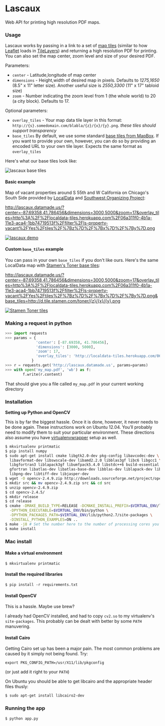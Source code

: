 # Lascaux

Web API for printing high resolution PDF maps.

### Usage
Lascaux works by passing in a link to a set of [map tiles](https://www.mapbox.com/foundations/how-web-maps-work/) (similar to how [Leaflet](http://leafletjs.com/) loads in [TileLayers](http://leafletjs.com/reference.html#tilelayer)) and returning a high resolution PDF for printing. You can also set the map center, zoom level and size of your desired PDF.

Parameters:
* `center` - Latitude,longitude of map center
* `dimensions` - Height,width of desired map in pixels. Defaults to *1275,1650* (8.5" x 11" letter size). Another useful size is *2550,3300* (11" x 17" tabloid size)
* `zoom` - Number indicating the zoom level from 1 (the whole world) to 20 (a city block). Defaults to 17.

Optional parameters:
* `overlay_tiles` - Your map data tile layer in this format: `http://{s}.somedomain.com/blabla/{z}/{x}/{y}.png`. *these tiles should support transparency*
* `base_tiles` By default, we use some standard [base tiles from MapBox](https://a.tiles.mapbox.com/v4/datamade.hnmob3j3/page.html?access_token=pk.eyJ1IjoiZGF0YW1hZGUiLCJhIjoiaXhhVGNrayJ9.0yaccougI3vSAnrKaB00vA#3/0.00/0.00). If you want to provide your own, however, you can do so by providing an encoded URL to your own tile layer. Expects the same format as `overlay_tiles`

Here's what our base tiles look like:

![lascaux base tiles](https://raw.githubusercontent.com/datamade/lascaux/master/media/base-tiles.png)

#### Basic example
Map of vacant properties around S 55th and W California on Chicago's South Side provided by [LocalData](http://localdata.com/) and [Southwest Organizing Project](http://www.swopchicago.org):

http://lascaux.datamade.us/?center=-87.69358,41.786456&dimensions=3000,5000&zoom=17&overlay_tiles=http%3A%2F%2Flocaldata-tiles.herokuapp.com%2F06a311f0-4b1a-11e3-aca4-1bb74719513f%2Ffilter%2FIs-property-vacant%2FYes%2Ftiles%2F%7Bz%7D%2F%7Bx%7D%2F%7By%7D.png

[![lascaux demo](https://raw.githubusercontent.com/datamade/lascaux/master/media/lascaux-demo.png)](http://lascaux.datamade.us/?center=-87.69358,41.786456&dimensions=3000,5000&zoom=17&overlay_tiles=http%3A%2F%2Flocaldata-tiles.herokuapp.com%2F06a311f0-4b1a-11e3-aca4-1bb74719513f%2Ffilter%2FIs-property-vacant%2FYes%2Ftiles%2F%7Bz%7D%2F%7Bx%7D%2F%7By%7D.png)

#### Custom `base_tiles` example
You can pass in your own `base_tiles` if you don't like ours. Here's the same LocalData map with [Stamen's Toner base tiles](http://maps.stamen.com/toner/#12/37.7706/-122.3782):

http://lascaux.datamade.us/?center=-87.69358,41.786456&dimensions=3000,5000&zoom=17&overlay_tiles=http%3A%2F%2Flocaldata-tiles.herokuapp.com%2F06a311f0-4b1a-11e3-aca4-1bb74719513f%2Ffilter%2FIs-property-vacant%2FYes%2Ftiles%2F%7Bz%7D%2F%7Bx%7D%2F%7By%7D.png&base_tiles=http://d.tile.stamen.com/toner/{z}/{x}/{y}.png

[![Stamen Toner tiles](https://raw.githubusercontent.com/datamade/lascaux/master/media/stamen-base.png)](http://lascaux.datamade.us/?center=-87.69358,41.786456&dimensions=3000,5000&zoom=17&overlay_tiles=http%3A%2F%2Flocaldata-tiles.herokuapp.com%2F06a311f0-4b1a-11e3-aca4-1bb74719513f%2Ffilter%2FIs-property-vacant%2FYes%2Ftiles%2F%7Bz%7D%2F%7Bx%7D%2F%7By%7D.png)

### Making a request in python

``` python
>>> import requests
>>> params = {
              'center': [-87.69358, 41.786456],
              'dimensions': [3000, 5000],
              'zoom': 17,
              'overlay_tiles': 'http://localdata-tiles.herokuapp.com/06a311f0-4b1a-11e3-aca4-1bb74719513f/filter/Is-property-vacant/Yes/tiles/{z}/{x}/{y}.png'
            }
>>> r = requests.get('http://lascaux.datamade.us', params=params)
>>> with open('my_map.pdf', 'wb') as f:
        f.write(r.content)
```

That should give you a file called ``my_map.pdf`` in your current working directory

### Installation

**Setting up Python and OpenCV**

This is by far the biggest hassle. Once it is done, however, it never needs to
be done again. These instructions work on Ubuntu 12.04. You’ll probably need to
modify them to suit your particular environment. These directions also assume
you have [virtualenvwrapper](http://virtualenvwrapper.readthedocs.org/en/latest/)
setup as well.

```bash
$ mkvirtualenv printmatic
$ pip install numpy
$ sudo apt-get install cmake libgtk2.0-dev pkg-config libavcodec-dev \
  libavformat-dev libswscale-dev libamd2.2.0 libblas3gf libc6 libgcc1 \
  libgfortran3 liblapack3gf libumfpack5.4.0 libstdc++6 build-essential \
  gfortran libatlas-dev libatlas-base-dev libblas-dev liblapack-dev libjpeg-dev \
  libpng-dev libtiff-dev libjasper-dev
$ wget -O opencv-2.4.9.zip http://downloads.sourceforge.net/project/opencvlibrary/opencv-unix/2.4.9/opencv-2.4.9.zip?r=http%3A%2F%2Fopencv.org%2Fdownloads.html&ts=1403558615&use_mirror=softlayer-dal
$ mkdir src && mv opencv-2.4.9.zip src && cd src
$ unzip opencv-2.4.9.zip
$ cd opencv-2.4.5/
$ mkdir release
$ cd release
$ cmake -DMAKE_BUILD_TYPE=RELEASE -DCMAKE_INSTALL_PREFIX=$VIRTUAL_ENV/local/ \
  -DPYTHON_EXECUTABLE=$VIRTUAL_ENV/bin/python \
  -DPYTHON_PACKAGES_PATH=$VIRTUAL_ENV/lib/python2.7/site-packages \
  -DINSTALL_PYTHON_EXAMPLES=ON ..
$ make -j8 # Set the number here to the number of processing cores you have
$ make install
```

### Mac install

#### Make a virtual environment

    $ mkvirtualenv printmatic

#### Install the required libraries

    $ pip install -r requirements.txt

#### Install OpenCV

This is a hassle. Maybe use brew?

I already had OpenCV installed, and had to copy `cv2.so` to my virtualenv's
`site-packages`. This probably can be dealt with better by some `PATH`
manuvering.

#### Install Cairo

Getting Cairo set up has been a major pain. The most common problems are caused
by it simply not being found. Try:

    export PKG_CONFIG_PATH=/usr/X11/lib/pkgconfig

(or just add it right to your `PATH`)

On Ubuntu you should be able to get libcairo and the appropriate header files thusly:

```bash 
$ sudo apt-get install libcairo2-dev
```

### Running the app

    $ python app.py
